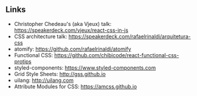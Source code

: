 ## Links

- Christopher Chedeau's (aka Vjeux) talk: https://speakerdeck.com/vjeux/react-css-in-js
- CSS architecture talk: https://speakerdeck.com/rafaelrinaldi/arquitetura-css
- atomify: https://github.com/rafaelrinaldi/atomify
- Functional CSS: https://github.com/chibicode/react-functional-css-protips
- styled-components: https://www.styled-components.com
- Grid Style Sheets: http://gss.github.io
- uilang: http://uilang.com
- Attribute Modules for CSS: https://amcss.github.io
